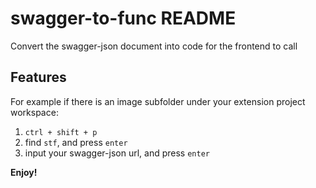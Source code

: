 # swagger-to-func README

Convert the swagger-json document into code for the frontend to call

## Features

For example if there is an image subfolder under your extension project workspace:

1. `ctrl + shift + p`
2. find `stf`, and press `enter`
3. input your swagger-json url, and press `enter`

**Enjoy!**
